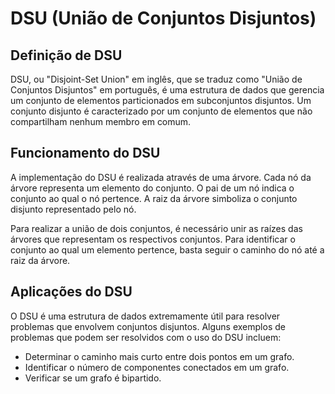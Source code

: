 # DSU (União de Conjuntos Disjuntos)
## Definição de DSU
DSU, ou "Disjoint-Set Union" em inglês, que se traduz como "União de Conjuntos Disjuntos" em português, é uma estrutura de dados que gerencia um conjunto de elementos particionados em subconjuntos disjuntos. Um conjunto disjunto é caracterizado por um conjunto de elementos que não compartilham nenhum membro em comum.

## Funcionamento do DSU
A implementação do DSU é realizada através de uma árvore. Cada nó da árvore representa um elemento do conjunto. O pai de um nó indica o conjunto ao qual o nó pertence. A raiz da árvore simboliza o conjunto disjunto representado pelo nó.

Para realizar a união de dois conjuntos, é necessário unir as raízes das árvores que representam os respectivos conjuntos. Para identificar o conjunto ao qual um elemento pertence, basta seguir o caminho do nó até a raiz da árvore.

## Aplicações do DSU
O DSU é uma estrutura de dados extremamente útil para resolver problemas que envolvem conjuntos disjuntos. Alguns exemplos de problemas que podem ser resolvidos com o uso do DSU incluem:

- Determinar o caminho mais curto entre dois pontos em um grafo.
- Identificar o número de componentes conectados em um grafo.
- Verificar se um grafo é bipartido.